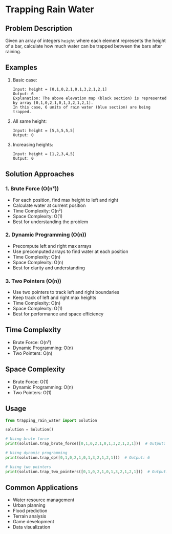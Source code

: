 # Trapping Rain Water

## Problem Description
Given an array of integers `height` where each element represents the height of a bar, calculate how much water can be trapped between the bars after raining.

## Examples
1. Basic case:
   ```
   Input: height = [0,1,0,2,1,0,1,3,2,1,2,1]
   Output: 6
   Explanation: The above elevation map (black section) is represented by array [0,1,0,2,1,0,1,3,2,1,2,1]. 
   In this case, 6 units of rain water (blue section) are being trapped.
   ```

2. All same height:
   ```
   Input: height = [5,5,5,5,5]
   Output: 0
   ```

3. Increasing heights:
   ```
   Input: height = [1,2,3,4,5]
   Output: 0
   ```

## Solution Approaches

### 1. Brute Force (O(n²))
- For each position, find max height to left and right
- Calculate water at current position
- Time Complexity: O(n²)
- Space Complexity: O(1)
- Best for understanding the problem

### 2. Dynamic Programming (O(n))
- Precompute left and right max arrays
- Use precomputed arrays to find water at each position
- Time Complexity: O(n)
- Space Complexity: O(n)
- Best for clarity and understanding

### 3. Two Pointers (O(n))
- Use two pointers to track left and right boundaries
- Keep track of left and right max heights
- Time Complexity: O(n)
- Space Complexity: O(1)
- Best for performance and space efficiency

## Time Complexity
- Brute Force: O(n²)
- Dynamic Programming: O(n)
- Two Pointers: O(n)

## Space Complexity
- Brute Force: O(1)
- Dynamic Programming: O(n)
- Two Pointers: O(1)

## Usage
```python
from trapping_rain_water import Solution

solution = Solution()

# Using brute force
print(solution.trap_brute_force([0,1,0,2,1,0,1,3,2,1,2,1]))  # Output: 6

# Using dynamic programming
print(solution.trap_dp([0,1,0,2,1,0,1,3,2,1,2,1]))  # Output: 6

# Using two pointers
print(solution.trap_two_pointers([0,1,0,2,1,0,1,3,2,1,2,1]))  # Output: 6
```

## Common Applications
- Water resource management
- Urban planning
- Flood prediction
- Terrain analysis
- Game development
- Data visualization 